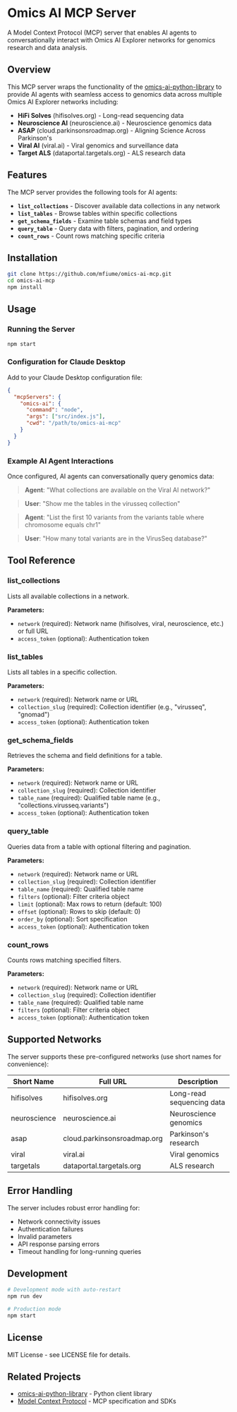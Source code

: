 # Omics AI MCP Server

A Model Context Protocol (MCP) server that enables AI agents to conversationally interact with Omics AI Explorer networks for genomics research and data analysis.

## Overview

This MCP server wraps the functionality of the [omics-ai-python-library](https://github.com/mfiume/omics-ai-python-library) to provide AI agents with seamless access to genomics data across multiple Omics AI Explorer networks including:

- **HiFi Solves** (hifisolves.org) - Long-read sequencing data
- **Neuroscience AI** (neuroscience.ai) - Neuroscience genomics data  
- **ASAP** (cloud.parkinsonsroadmap.org) - Aligning Science Across Parkinson's
- **Viral AI** (viral.ai) - Viral genomics and surveillance data
- **Target ALS** (dataportal.targetals.org) - ALS research data

## Features

The MCP server provides the following tools for AI agents:

- **`list_collections`** - Discover available data collections in any network
- **`list_tables`** - Browse tables within specific collections  
- **`get_schema_fields`** - Examine table schemas and field types
- **`query_table`** - Query data with filters, pagination, and ordering
- **`count_rows`** - Count rows matching specific criteria

## Installation

```bash
git clone https://github.com/mfiume/omics-ai-mcp.git
cd omics-ai-mcp
npm install
```

## Usage

### Running the Server

```bash
npm start
```

### Configuration for Claude Desktop

Add to your Claude Desktop configuration file:

```json
{
  "mcpServers": {
    "omics-ai": {
      "command": "node",
      "args": ["src/index.js"],
      "cwd": "/path/to/omics-ai-mcp"
    }
  }
}
```

### Example AI Agent Interactions

Once configured, AI agents can conversationally query genomics data:

> **Agent**: "What collections are available on the Viral AI network?"

> **User**: "Show me the tables in the virusseq collection"

> **Agent**: "List the first 10 variants from the variants table where chromosome equals chr1"

> **User**: "How many total variants are in the VirusSeq database?"

## Tool Reference

### list_collections

Lists all available collections in a network.

**Parameters:**
- `network` (required): Network name (hifisolves, viral, neuroscience, etc.) or full URL
- `access_token` (optional): Authentication token

### list_tables  

Lists all tables in a specific collection.

**Parameters:**
- `network` (required): Network name or URL
- `collection_slug` (required): Collection identifier (e.g., "virusseq", "gnomad")
- `access_token` (optional): Authentication token

### get_schema_fields

Retrieves the schema and field definitions for a table.

**Parameters:**
- `network` (required): Network name or URL
- `collection_slug` (required): Collection identifier  
- `table_name` (required): Qualified table name (e.g., "collections.virusseq.variants")
- `access_token` (optional): Authentication token

### query_table

Queries data from a table with optional filtering and pagination.

**Parameters:**
- `network` (required): Network name or URL
- `collection_slug` (required): Collection identifier
- `table_name` (required): Qualified table name
- `filters` (optional): Filter criteria object
- `limit` (optional): Max rows to return (default: 100)
- `offset` (optional): Rows to skip (default: 0)  
- `order_by` (optional): Sort specification
- `access_token` (optional): Authentication token

### count_rows

Counts rows matching specified filters.

**Parameters:**
- `network` (required): Network name or URL  
- `collection_slug` (required): Collection identifier
- `table_name` (required): Qualified table name
- `filters` (optional): Filter criteria object
- `access_token` (optional): Authentication token

## Supported Networks

The server supports these pre-configured networks (use short names for convenience):

| Short Name | Full URL | Description |
|------------|----------|-------------|
| hifisolves | hifisolves.org | Long-read sequencing data |
| neuroscience | neuroscience.ai | Neuroscience genomics |
| asap | cloud.parkinsonsroadmap.org | Parkinson's research |
| viral | viral.ai | Viral genomics |
| targetals | dataportal.targetals.org | ALS research |

## Error Handling

The server includes robust error handling for:
- Network connectivity issues
- Authentication failures  
- Invalid parameters
- API response parsing errors
- Timeout handling for long-running queries

## Development

```bash
# Development mode with auto-restart
npm run dev

# Production mode
npm start
```

## License

MIT License - see LICENSE file for details.

## Related Projects

- [omics-ai-python-library](https://github.com/mfiume/omics-ai-python-library) - Python client library
- [Model Context Protocol](https://github.com/modelcontextprotocol) - MCP specification and SDKs